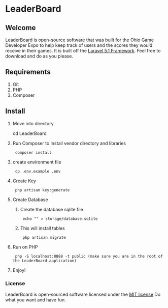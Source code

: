 # LeaderBoard

## Welcome

LeaderBoard is open-source software that was built for the Ohio Game Developer Expo to help keep track of users and the
scores they would receive in their games. It is built off the [Laravel 5.1 Framework](http://laravel.com/docs/5.1).
Feel free to download and do as you please.


## Requirements
1. Git
2. PHP
3. Composer

## Install

1. Move into directory

    cd LeaderBoard

2. Run Composer to install vendor directory and libraries

        composer install

3. create environment file

        cp .env.example .env

4. Create Key

        php artisan key:generate

5. Create Database

    1. Create the database sqlite file

            echo "" > storage/database.sqlite

    2. This will install tables

            php artisan migrate

6. Run on PHP

        php -S localhost:8888 -t public (make sure you are in the root of the LeaderBoard application)

7. Enjoy!

### License

LeaderBoard is open-sourced software licensed under the [MIT license](http://opensource.org/licenses/MIT)
Do what you want and have fun.
